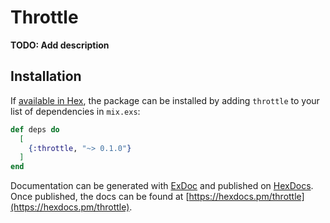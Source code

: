 # Throttle

**TODO: Add description**

## Installation

If [available in Hex](https://hex.pm/docs/publish), the package can be installed
by adding `throttle` to your list of dependencies in `mix.exs`:

```elixir
def deps do
  [
    {:throttle, "~> 0.1.0"}
  ]
end
```

Documentation can be generated with [ExDoc](https://github.com/elixir-lang/ex_doc)
and published on [HexDocs](https://hexdocs.pm). Once published, the docs can
be found at [https://hexdocs.pm/throttle](https://hexdocs.pm/throttle).

